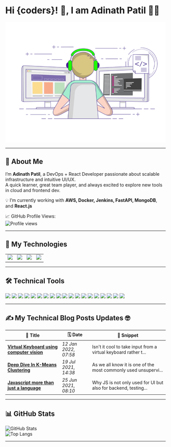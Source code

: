 # Hi {coders}! 👋, I am Adinath Patil 🧑‍💻

![coder](./coding-freak.gif)

---

## 🚀 About Me

I’m **Adinath Patil**, a DevOps + React Developer passionate about scalable infrastructure and intuitive UI/UX.  
A quick learner, great team player, and always excited to explore new tools in cloud and frontend dev.

💡 I’m currently working with **AWS, Docker, Jenkins, FastAPI, MongoDB**, and **React.js**

📈 GitHub Profile Views:  
![Profile views](https://komarev.com/ghpvc/?username=adipatil&color=blue)

---

## 🧠 My Technologies

<table>
  <tr>
    <td><img src="./devops.png" height="100"></td>
    <td><img src="./mern.png" height="100"></td>
    <td><img src="./ai.png" height="100"></td>
    <td><img src="./cloud.png" height="100"></td>
  </tr>
</table>

---

## 🛠 Technical Tools

<p>
  <img src="https://img.shields.io/badge/C-00599C?style=flat&logo=c&logoColor=white"/>
  <img src="https://img.shields.io/badge/C++-00599C?style=flat&logo=c%2B%2B&logoColor=white"/>
  <img src="https://img.shields.io/badge/Python-3776AB?style=flat&logo=python&logoColor=white"/>
  <img src="https://img.shields.io/badge/FastAPI-009688?style=flat&logo=fastapi&logoColor=white"/>
  <img src="https://img.shields.io/badge/Java-ED8B00?style=flat&logo=java&logoColor=white"/>
  <img src="https://img.shields.io/badge/Terraform-623CE4?style=flat&logo=terraform&logoColor=white"/>
  <img src="https://img.shields.io/badge/AWS-232F3E?style=flat&logo=amazon-aws&logoColor=white"/>
  <img src="https://img.shields.io/badge/VSCode-007ACC?style=flat&logo=visual-studio-code&logoColor=white"/>
  <img src="https://img.shields.io/badge/MySQL-4479A1?style=flat&logo=mysql&logoColor=white"/>
  <img src="https://img.shields.io/badge/Docker-2496ED?style=flat&logo=docker&logoColor=white"/>
  <img src="https://img.shields.io/badge/Microsoft%20Azure-0089D6?style=flat&logo=microsoft-azure&logoColor=white"/>
  <img src="https://img.shields.io/badge/Git-F05032?style=flat&logo=git&logoColor=white"/>
  <img src="https://img.shields.io/badge/GitHub-181717?style=flat&logo=github&logoColor=white"/>
  <img src="https://img.shields.io/badge/Linux-FCC624?style=flat&logo=linux&logoColor=black"/>
  <img src="https://img.shields.io/badge/Slack-4A154B?style=flat&logo=slack&logoColor=white"/>
  <img src="https://img.shields.io/badge/Prometheus-E6522C?style=flat&logo=prometheus&logoColor=white"/>
  <img src="https://img.shields.io/badge/Grafana-F46800?style=flat&logo=grafana&logoColor=white"/>
  <img src="https://img.shields.io/badge/Kubernetes-326CE5?style=flat&logo=kubernetes&logoColor=white"/>
  <img src="https://img.shields.io/badge/Ansible-EE0000?style=flat&logo=ansible&logoColor=white"/>
</p>

---

## ✍️ My Technical Blog Posts Updates 🤓

| 📰 Title | 🗓 Date | 📄 Snippet |
|---------|--------|-----------|
| **[Virtual Keyboard using computer vision](#)** | *12 Jan 2022, 07:58* | Isn't it cool to take input from a virtual keyboard rather t... |
| **[Deep Dive In K-Means Clustering](#)** | *19 Jul 2021, 14:38* | As we all know it is one of the most commonly used unsupervi... |
| **[Javascript more than just a language](#)** | *25 Jun 2021, 08:10* | Why JS is not only used for UI but also for backend, testing... |

---

## 📊 GitHub Stats

![GitHub Stats](https://github-readme-stats.vercel.app/api?username=adipatil&show_icons=true&theme=radical)  
![Top Langs](https://github-readme-stats.vercel.app/api/top-langs/?username=adipatil&layout=compact&theme=radical)

---
